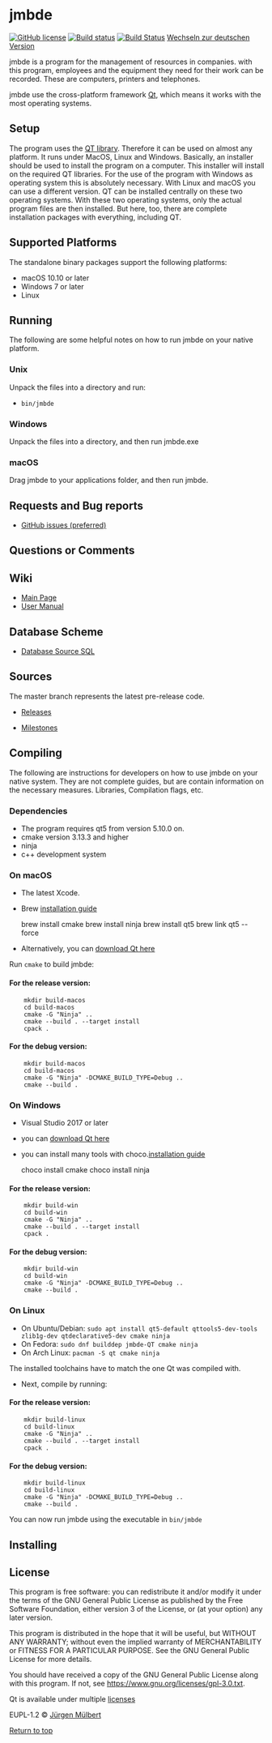 # jmbde

[![GitHub license](https://img.shields.io/badge/license-EUPL-blue.svg)](https://joinup.ec.europa.eu/page/eupl-text-11-12)
[![Build status](https://ci.appveyor.com/api/projects/status/mq9qt36e588dk7ui?svg=true)](https://ci.appveyor.com/project/jmuelbert/jmbde-qt)
[![Build Status](https://travis-ci.org/jmuelbert/jmbde-QT.svg?branch=master)](https://travis-ci.org/jmuelbert/jmbde-QT)
[Wechseln zur deutschen Version](README_DE.md)

jmbde is a program for the management of resources in companies. with this
program, employees and the equipment they need for their work can be
recorded. These are computers, printers and telephones.

jmbde use the cross-platform framework [Qt](http://www.qt.io/download-open-source/),
which means it works with the most operating systems.

## Setup

The program uses the [QT library](https://www.qt.io). Therefore it can be used
on almost any platform. It runs under MacOS, Linux and Windows. Basically, an
installer should be used to install the program on a computer. This installer
will install on the required QT libraries. For the use of the program with
Windows as operating system this is absolutely necessary.
With Linux and macOS you can use a different version. QT can be installed
centrally on these two operating systems. With these two operating systems, only
the actual program files are then installed. But here, too, there are complete
installation packages with everything, including QT.

## Supported Platforms

The standalone binary packages support the following platforms:

- macOS 10.10 or later
- Windows 7 or later
- Linux

## Running

The following are some helpful notes on how to run jmbde on your native platform.

### Unix

Unpack the files into a directory and run:

- `bin/jmbde`

### Windows

Unpack the files into a directory, and then run jmbde.exe

### macOS

Drag jmbde to your applications folder, and then run jmbde.

## Requests and Bug reports

- [GitHub issues (preferred)](https://github.com/jmuelbert/jmbde-QT/issues)

## Questions or Comments

## Wiki

- [Main Page](https://github.com/jmuelbert/jmbde-QT/wiki)
- [User Manual](http://jmuelbert.github.io/jmbde-QT/)

## Database Scheme

- [Database Source SQL](docs/database-design.md)

## Sources

The master branch represents the latest pre-release code.

- [Releases](https://github.com/jmuelbert/jmbde-QT/releases)

- [Milestones](https://github.com/jmuelbert/jmbde-QT/milestones)

## Compiling

The following are instructions for developers on how to use jmbde on your
native system. They are not complete guides, but are contain information
on the necessary measures. Libraries, Compilation flags, etc.

### Dependencies

- The program requires qt5 from version 5.10.0 on.
- cmake version 3.13.3 and higher
- ninja
- c++ development system

### On macOS

- The latest Xcode.
- Brew [installation guide](https://brew.sh)

  brew install cmake
  brew install ninja
  brew install qt5
  brew link qt5 --force

- Alternatively, you can [download Qt here](https://www.qt.io/download-qt-installer)

Run `cmake` to build jmbde:

#### For the release version:

        mkdir build-macos
        cd build-macos
        cmake -G "Ninja" ..
        cmake --build . --target install
        cpack .

#### For the debug version:

        mkdir build-macos
        cd build-macos
        cmake -G "Ninja" -DCMAKE_BUILD_TYPE=Debug ..
        cmake --build .

### On Windows

- Visual Studio 2017 or later
- you can [download Qt here](https://www.qt.io/download-qt-installer)
- you can install many tools with choco.[installation guide](https://chocolatey.org/install#installing-chocolatey)

  choco install cmake
  choco install ninja

#### For the release version:

        mkdir build-win
        cd build-win
        cmake -G "Ninja" ..
        cmake --build . --target install
        cpack .

#### For the debug version:

        mkdir build-win
        cd build-win
        cmake -G "Ninja" -DCMAKE_BUILD_TYPE=Debug ..
        cmake --build .

### On Linux

- On Ubuntu/Debian: `sudo apt install qt5-default qttools5-dev-tools zlib1g-dev qtdeclarative5-dev cmake ninja`
- On Fedora: `sudo dnf builddep jmbde-QT cmake ninja`
- On Arch Linux: `pacman -S qt cmake ninja`

The installed toolchains have to match the one Qt was compiled with.

- Next, compile by running:

#### For the release version:

        mkdir build-linux
        cd build-linux
        cmake -G "Ninja" ..
        cmake --build . --target install
        cpack .

#### For the debug version:

        mkdir build-linux
        cd build-linux
        cmake -G "Ninja" -DCMAKE_BUILD_TYPE=Debug ..
        cmake --build .

You can now run jmbde using the executable in `bin/jmbde`

## Installing

## License

This program is free software: you can redistribute it and/or modify
it under the terms of the GNU General Public License as published by
the Free Software Foundation, either version 3 of the License, or
(at your option) any later version.

This program is distributed in the hope that it will be useful,
but WITHOUT ANY WARRANTY; without even the implied warranty of
MERCHANTABILITY or FITNESS FOR A PARTICULAR PURPOSE. See the
GNU General Public License for more details.

You should have received a copy of the GNU General Public License
along with this program. If not, see <https://www.gnu.org/licenses/gpl-3.0.txt>.

Qt is available under multiple [licenses](https://www.qt.io/licensing/)

EUPL-1.2 © [Jürgen Mülbert](https:/github.com/jmuelbert/jmbde-QT)

[Return to top](#top)
